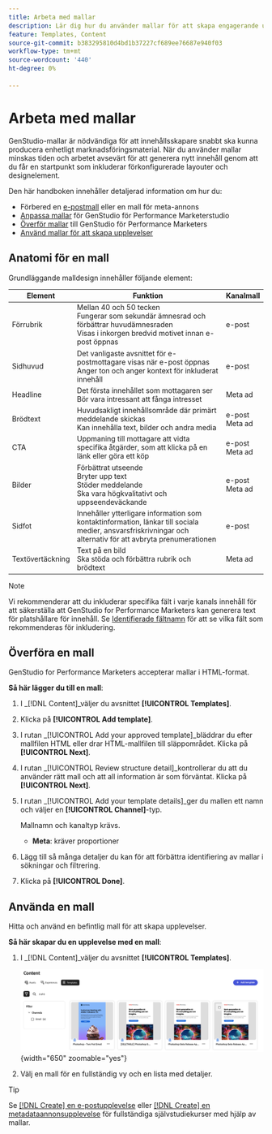 ```yaml
---
title: Arbeta med mallar
description: Lär dig hur du använder mallar för att skapa engagerande upplevelser i Adobe GenStudio för Performance Marketers.
feature: Templates, Content
source-git-commit: b383295810d4bd1b37227cf689ee76687e940f03
workflow-type: tm+mt
source-wordcount: '440'
ht-degree: 0%

---
```



# Arbeta med mallar

GenStudio-mallar är nödvändiga för att innehållsskapare snabbt ska kunna producera enhetligt marknadsföringsmaterial. När du använder mallar minskas tiden och arbetet avsevärt för att generera nytt innehåll genom att du får en startpunkt som inkluderar förkonfigurerade layouter och designelement.

Den här handboken innehåller detaljerad information om hur du:

* Förbered en [e-postmall](email-template.md) eller en mall för meta-annons
* [Anpassa mallar](customize-template.md) för GenStudio för Performance Marketerstudio
* [Överför mallar](#upload-a-template) till GenStudio för Performance Marketers
* [Använd mallar för att skapa upplevelser](#use-a-template)

## Anatomi för en mall

Grundläggande malldesign innehåller följande element:

| Element | Funktion | Kanalmall |
| ------------ | ---------------------- | -------------------- |
| Förrubrik | Mellan 40 och 50 tecken <br>Fungerar som sekundär ämnesrad och förbättrar huvudämnesraden <br>Visas i inkorgen bredvid motivet innan e-post öppnas | e-post |
| Sidhuvud | Det vanligaste avsnittet för e-postmottagare visas när e-post öppnas <br>Anger ton och anger kontext för inkluderat innehåll | e-post |
| Headline | Det första innehållet som mottagaren ser <br>Bör vara intressant att fånga intresset | Meta ad |
| Brödtext | Huvudsakligt innehållsområde där primärt meddelande skickas <br>Kan innehålla text, bilder och andra media | e-post<br>Meta ad |
| CTA | Uppmaning till mottagare att vidta specifika åtgärder, som att klicka på en länk eller göra ett köp | e-post<br>Meta ad |
| Bilder | Förbättrat utseende <br>Bryter upp text <br>Stöder meddelande <br>Ska vara högkvalitativt och uppseendeväckande | e-post<br>Meta ad |
| Sidfot | Innehåller ytterligare information som kontaktinformation, länkar till sociala medier, ansvarsfriskrivningar och alternativ för att avbryta prenumerationen | e-post |
| Textövertäckning | Text på en bild <br>Ska stöda och förbättra rubrik och brödtext | Meta ad |

>[!NOTE]
> 
>Vi rekommenderar att du inkluderar specifika fält i varje kanals innehåll för att säkerställa att GenStudio for Performance Marketers kan generera text för platshållare för innehåll. Se [Identifierade fältnamn](customize-template.md#recognized-field-names) för att se vilka fält som rekommenderas för inkludering.

## Överföra en mall

GenStudio for Performance Marketers accepterar mallar i HTML-format.

**Så här lägger du till en mall**:

1. I _[!DNL Content]_väljer du avsnittet **[!UICONTROL Templates]**.

1. Klicka på **[!UICONTROL Add template]**.

1. I rutan _[!UICONTROL Add your approved template]_bläddrar du efter mallfilen HTML eller drar HTML-mallfilen till släppområdet. Klicka på&#x200B;**[!UICONTROL Next]**.

1. I rutan _[!UICONTROL Review structure detail]_kontrollerar du att du använder rätt mall och att all information är som förväntat. Klicka på&#x200B;**[!UICONTROL Next]**.

1. I rutan _[!UICONTROL Add your template details]_ger du mallen ett namn och väljer en **[!UICONTROL Channel]**-typ.

   Mallnamn och kanaltyp krävs.

   * **Meta**: kräver proportioner
   <!-- **Display ads**: requires Dimensions -->

1. Lägg till så många detaljer du kan för att förbättra identifiering av mallar i sökningar och filtrering.

1. Klicka på **[!UICONTROL Done]**.

## Använda en mall

Hitta och använd en befintlig mall för att skapa upplevelser.

**Så här skapar du en upplevelse med en mall**:

1. I _[!DNL Content]_väljer du avsnittet **[!UICONTROL Templates]**.

   ![Listan Innehållsmall](../../assets/content-templates.png){width="650" zoomable="yes"}

1. Välj en mall för en fullständig vy och en lista med detaljer.

>[!TIP]
>
>Se [[!DNL Create] en e-postupplevelse](/help/tutorials/create-email-experience.md) eller [[!DNL Create] en metadataannonsupplevelse](/help/tutorials/create-meta-ad.md) för fullständiga självstudiekurser med hjälp av mallar.
<!--  The create button in Content Template view does not work yet.
1. Click **[!UICONTROL Create Experience]** (paintbrush) from the upper right corner to use the template.
-->
